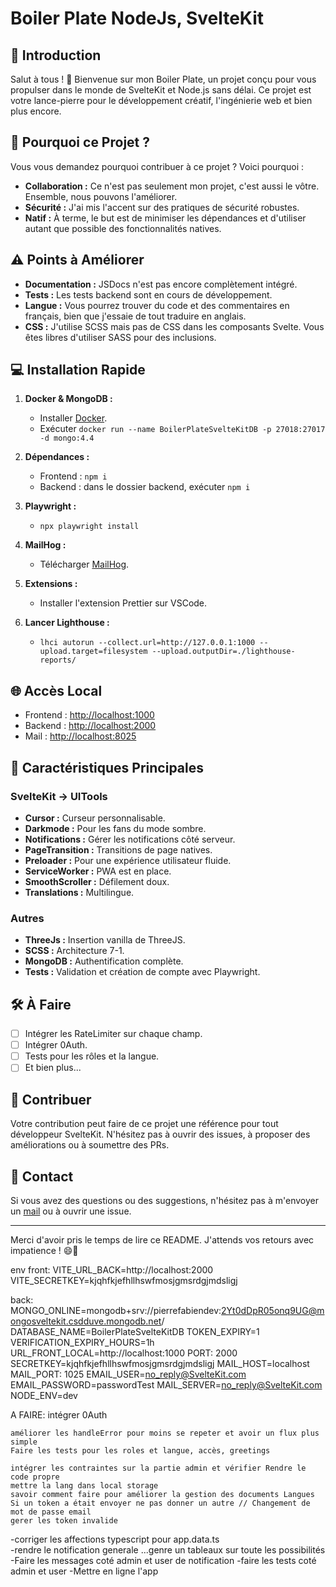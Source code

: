 # Boiler Plate NodeJs, SvelteKit

## 🌟 Introduction

Salut à tous ! 🎉 Bienvenue sur mon Boiler Plate, un projet conçu pour vous propulser dans le monde de SvelteKit et Node.js sans délai. Ce projet est votre lance-pierre pour le développement créatif, l'ingénierie web et bien plus encore.

## 🚀 Pourquoi ce Projet ?

Vous vous demandez pourquoi contribuer à ce projet ? Voici pourquoi :

- **Collaboration :** Ce n'est pas seulement mon projet, c'est aussi le vôtre. Ensemble, nous pouvons l'améliorer.
- **Sécurité :** J'ai mis l'accent sur des pratiques de sécurité robustes.
- **Natif :** À terme, le but est de minimiser les dépendances et d'utiliser autant que possible des fonctionnalités natives.
  
## ⚠️ Points à Améliorer

- **Documentation :** JSDocs n'est pas encore complètement intégré.
- **Tests :** Les tests backend sont en cours de développement.
- **Langue :** Vous pourrez trouver du code et des commentaires en français, bien que j'essaie de tout traduire en anglais.
- **CSS :** J'utilise SCSS mais pas de CSS dans les composants Svelte. Vous êtes libres d'utiliser SASS pour des inclusions.

## 💻 Installation Rapide

1. **Docker & MongoDB :**
    - Installer [Docker](https://www.docker.com/get-started).
    - Exécuter `docker run --name BoilerPlateSvelteKitDB -p 27018:27017 -d mongo:4.4`

2. **Dépendances :**
    - Frontend : `npm i`
    - Backend : dans le dossier backend, exécuter `npm i`

3. **Playwright :**
    - `npx playwright install`

4. **MailHog :**
    - Télécharger [MailHog](https://github.com/mailhog/MailHog/releases/v1.0.0).

5. **Extensions :**
    - Installer l'extension Prettier sur VSCode.

6. **Lancer Lighthouse :**
    - `lhci autorun --collect.url=http://127.0.0.1:1000 --upload.target=filesystem --upload.outputDir=./lighthouse-reports/`

## 🌐 Accès Local

- Frontend : [http://localhost:1000](http://localhost:1000)
- Backend : [http://localhost:2000](http://localhost:2000)
- Mail : [http://localhost:8025](http://localhost:8025)

## 🎨 Caractéristiques Principales

### SvelteKit -> UITools
- **Cursor :** Curseur personnalisable.
- **Darkmode :** Pour les fans du mode sombre.
- **Notifications :** Gérer les notifications côté serveur.
- **PageTransition :** Transitions de page natives.
- **Preloader :** Pour une expérience utilisateur fluide.
- **ServiceWorker :** PWA est en place.
- **SmoothScroller :** Défilement doux.
- **Translations :** Multilingue.

### Autres
- **ThreeJs :** Insertion vanilla de ThreeJS.
- **SCSS :** Architecture 7-1.
- **MongoDB :** Authentification complète.
- **Tests :** Validation et création de compte avec Playwright.

## 🛠 À Faire

- [ ] Intégrer les RateLimiter sur chaque champ.
- [ ] Intégrer 0Auth.
- [ ] Tests pour les rôles et la langue.
- [ ] Et bien plus...

## 🤝 Contribuer

Votre contribution peut faire de ce projet une référence pour tout développeur SvelteKit. N'hésitez pas à ouvrir des issues, à proposer des améliorations ou à soumettre des PRs.

## 💌 Contact

Si vous avez des questions ou des suggestions, n'hésitez pas à m'envoyer un [mail](mailto:your-email@example.com) ou à ouvrir une issue.

---

Merci d'avoir pris le temps de lire ce README. J'attends vos retours avec impatience ! 😄🚀


env front: 
VITE_URL_BACK=http://localhost:2000
VITE_SECRETKEY=kjqhfkjefhllhswfmosjgmsrdgjmdsligj

back:
MONGO_ONLINE=mongodb+srv://pierrefabiendev:2Yt0dDpR05onq9UG@mongosveltekit.csdduve.mongodb.net/
DATABASE_NAME=BoilerPlateSvelteKitDB
TOKEN_EXPIRY=1
VERIFICATION_EXPIRY_HOURS=1h
URL_FRONT_LOCAL=http://localhost:1000
PORT: 2000
SECRETKEY=kjqhfkjefhllhswfmosjgmsrdgjmdsligj
MAIL_HOST=localhost
MAIL_PORT: 1025
EMAIL_USER=no_reply@SvelteKit.com
EMAIL_PASSWORD=passwordTest
MAIL_SERVER=no_reply@SvelteKit.com
NODE_ENV=dev


A FAIRE:
    intégrer 0Auth


    améliorer les handleError pour moins se repeter et avoir un flux plus simple
    Faire les tests pour les roles et langue, accès, greetings

    intégrer les contraintes sur la partie admin et vérifier Rendre le code propre
    mettre la lang dans local storage
    savoir comment faire pour améliorer la gestion des documents Langues
    Si un token a était envoyer ne pas donner un autre // Changement de mot de passe email
    gerer les token invalide

-corriger les affections typescript pour app.data.ts    
-rendre le notification generale ...genre un tableaux sur toute les possibilités
-Faire les messages coté admin et user de notification
-faire les tests coté admin et user
-Mettre en ligne l'app